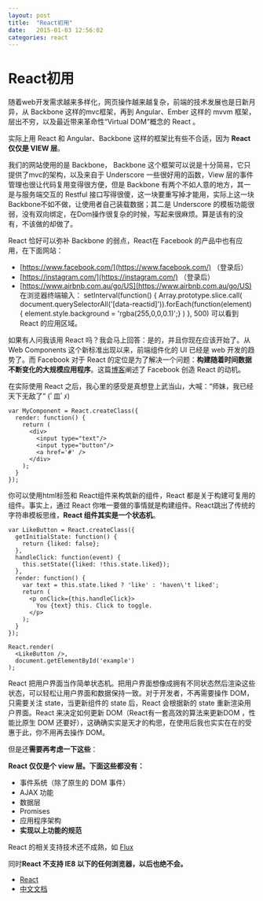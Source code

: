 ```yaml
---
layout: post
title:  "React初用"
date:   2015-01-03 12:56:02
categories: react
---
```

React初用
========

随着web开发需求越来多样化，网页操作越来越复杂，前端的技术发展也是日新月异，从 Backbone 这样的mvc框架，再到 Angular、Ember 这样的 mvvm 框架，层出不穷，以及最近带来革命性“Virtual DOM”概念的 React 。

实际上用 React 和 Angular、Backbone 这样的框架比有些不合适，因为 **React 仅仅是 VIEW 层**。

我们的网站使用的是 Backbone， Backbone 这个框架可以说是十分简易，它只提供了mvc的架构，以及来自于 Underscore 一些很好用的函数，View 层的事件管理也很让代码复用变得很方便，但是 Backbone 有两个不如人意的地方，其一是与服务端交互的 Restful 接口写得很傻，这一块要重写掉才能用，实际上这一块 Backbone不如不做，让使用者自己装载数据；其二是 Underscore 的模板功能很弱，没有双向绑定，在Dom操作很复杂的时候，写起来很麻烦。算是该有的没有，不该做的却做了。

React 恰好可以弥补 Backbone 的弱点，React在 Facebook 的产品中也有应用，在下面网站：

* [https://www.facebook.com/](https://www.facebook.com/) （登录后）
* [https://instagram.com/](https://instagram.com/) （登录后）
* [https://www.airbnb.com.au/go/US](https://www.airbnb.com.au/go/US)
在浏览器终端输入：
    setInterval(function() { Array.prototype.slice.call(
      document.querySelectorAll('[data-reactid]')).forEach(function(element) {
        element.style.background = 'rgba(255,0,0,0.1)';}
      )
    }, 500)
可以看到 React 的应用区域。

如果有人问我该用 React 吗？我会马上回答：是的，并且你现在应该开始了。从 Web Components 这个新标准出现以来，前端组件化的 UI 已经是 web 开发的趋势了。而 Facebook 对于 React 的定位是为了解决一个问题：**构建随着时间数据不断变化的大规模应用程序**。这篇[博客](http://facebook.github.io/react/blog/2013/06/05/why-react.html)阐述了 Facebook 创造 React 的动机。

在实际使用 React 之后，我心里的感受是真想登上武当山，大喊：“师妹，我已经天下无敌了”  (ﾟ皿ﾟﾒ)

    var MyComponent = React.createClass({
      render: function() {
        return (
          <div>
            <input type="text"/>
            <input type="button"/>
            <a href='#' />
          </div>
        );
      }
    });

你可以使用html标签和 React组件来构筑新的组件，React 都是关于构建可复用的组件。事实上，通过 React 你唯一要做的事情就是构建组件。React跳出了传统的字符串模板思维，**React 组件其实是一个状态机**。

    var LikeButton = React.createClass({
      getInitialState: function() {
        return {liked: false};
      },
      handleClick: function(event) {
        this.setState({liked: !this.state.liked});
      },
      render: function() {
        var text = this.state.liked ? 'like' : 'haven\'t liked';
        return (
          <p onClick={this.handleClick}>
            You {text} this. Click to toggle.
          </p>
        );
      }
    });

    React.render(
      <LikeButton />,
      document.getElementById('example')
    );


React 把用户界面当作简单状态机。把用户界面想像成拥有不同状态然后渲染这些状态，可以轻松让用户界面和数据保持一致。对于开发者，不再需要操作 DOM，只需要关注 state，当更新组件的 state 后，React 会根据新的 state 重新渲染用户界面。React 来决定如何更新 DOM（React有一套高效的算法来更新DOM ，性能比原生 DOM 还要好），这确确实实是天才的构思，在使用后我也实实在在的受惠于此，你不用再去操作 DOM。

但是还**需要再考虑一下这些**：

**React 仅仅是个 view 层。下面这些都没有：**

* 事件系统（除了原生的 DOM 事件）
* AJAX 功能
* 数据层
* Promises
* 应用程序架构
* **实现以上功能的规范**

React 的相关支持技术还不成熟，如 [Flux](https://github.com/facebook/flux)

同时**React 不支持 IE8 以下的任何浏览器，以后也绝不会。**

* [React](http://facebook.github.io/react/)
* [中文文档](https://github.com/facebook/react/tree/master/docs/docs)
